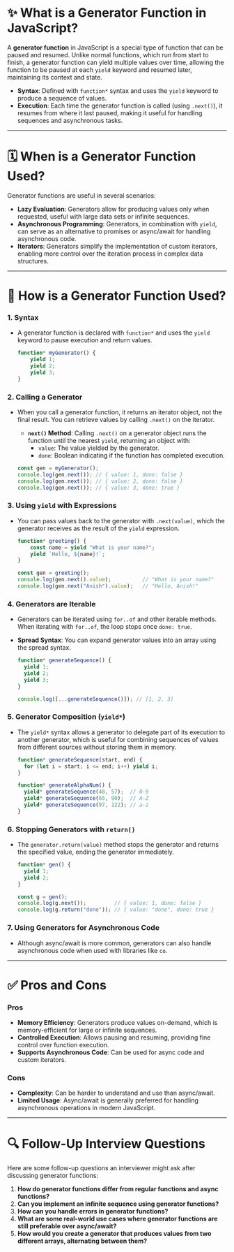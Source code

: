 # ✨ What is a Generator Function in JavaScript?

A **generator function** in JavaScript is a special type of function that can be paused and resumed. Unlike normal functions, which run from start to finish, a generator function can yield multiple values over time, allowing the function to be paused at each `yield` keyword and resumed later, maintaining its context and state.

- **Syntax**: Defined with `function*` syntax and uses the `yield` keyword to produce a sequence of values.
- **Execution**: Each time the generator function is called (using `.next()`), it resumes from where it last paused, making it useful for handling sequences and asynchronous tasks.

---

# 🗓 When is a Generator Function Used?

Generator functions are useful in several scenarios:

- **Lazy Evaluation**: Generators allow for producing values only when requested, useful with large data sets or infinite sequences.
- **Asynchronous Programming**: Generators, in combination with `yield`, can serve as an alternative to promises or async/await for handling asynchronous code.
- **Iterators**: Generators simplify the implementation of custom iterators, enabling more control over the iteration process in complex data structures.

---

# 🚙 How is a Generator Function Used?

### 1. Syntax

- A generator function is declared with `function*` and uses the `yield` keyword to pause execution and return values.

   ```javascript
   function* myGenerator() {
       yield 1;
       yield 2;
       yield 3;
   }
   ```

### 2. Calling a Generator

- When you call a generator function, it returns an iterator object, not the final result. You can retrieve values by calling `.next()` on the iterator.

   - **`next()` Method**: Calling `.next()` on a generator object runs the function until the nearest `yield`, returning an object with:
      - `value`: The value yielded by the generator.
      - `done`: Boolean indicating if the function has completed execution.

   ```javascript
   const gen = myGenerator();
   console.log(gen.next()); // { value: 1, done: false }
   console.log(gen.next()); // { value: 2, done: false }
   console.log(gen.next()); // { value: 3, done: true }
   ```

### 3. Using `yield` with Expressions

- You can pass values back to the generator with `.next(value)`, which the generator receives as the result of the `yield` expression.

   ```javascript
   function* greeting() {
       const name = yield "What is your name?";
       yield `Hello, ${name}!`;
   }

   const gen = greeting();
   console.log(gen.next().value);          // "What is your name?"
   console.log(gen.next("Anish").value);   // "Hello, Anish!"
   ```

### 4. Generators are Iterable

- Generators can be iterated using `for..of` and other iterable methods. When iterating with `for..of`, the loop stops once `done: true`.
- **Spread Syntax**: You can expand generator values into an array using the spread syntax.

   ```javascript
   function* generateSequence() {
     yield 1;
     yield 2;
     yield 3;
   }

   console.log([...generateSequence()]); // [1, 2, 3]
   ```

### 5. Generator Composition (`yield*`)

- The `yield*` syntax allows a generator to delegate part of its execution to another generator, which is useful for combining sequences of values from different sources without storing them in memory.

   ```javascript
   function* generateSequence(start, end) {
     for (let i = start; i <= end; i++) yield i;
   }

   function* generateAlphaNum() {
     yield* generateSequence(48, 57);  // 0-9
     yield* generateSequence(65, 90);  // A-Z
     yield* generateSequence(97, 122); // a-z
   }
   ```

### 6. Stopping Generators with `return()`

- The `generator.return(value)` method stops the generator and returns the specified value, ending the generator immediately.

   ```javascript
   function* gen() {
     yield 1;
     yield 2;
   }

   const g = gen();
   console.log(g.next());         // { value: 1, done: false }
   console.log(g.return("done")); // { value: "done", done: true }
   ```

### 7. Using Generators for Asynchronous Code

- Although async/await is more common, generators can also handle asynchronous code when used with libraries like `co`.

---

# ✅ Pros and Cons

### Pros

- **Memory Efficiency**: Generators produce values on-demand, which is memory-efficient for large or infinite sequences.
- **Controlled Execution**: Allows pausing and resuming, providing fine control over function execution.
- **Supports Asynchronous Code**: Can be used for async code and custom iterators.

### Cons

- **Complexity**: Can be harder to understand and use than async/await.
- **Limited Usage**: Async/await is generally preferred for handling asynchronous operations in modern JavaScript.

---

# 🔍 Follow-Up Interview Questions

Here are some follow-up questions an interviewer might ask after discussing generator functions:

1. **How do generator functions differ from regular functions and async functions?**
2. **Can you implement an infinite sequence using generator functions?**
3. **How can you handle errors in generator functions?**
4. **What are some real-world use cases where generator functions are still preferable over async/await?**
5. **How would you create a generator that produces values from two different arrays, alternating between them?**
